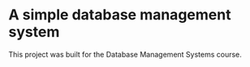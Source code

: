 # A simple database management system

This project was built for the Database Management Systems course.
